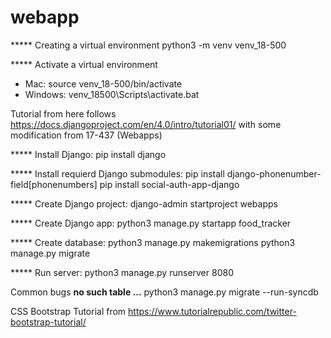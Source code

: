 # webapp

***** Creating a virtual environment
python3 -m venv venv_18-500

***** Activate a virtual environment
- Mac: source venv_18-500/bin/activate
- Windows: venv_18500\Scripts\activate.bat


Tutorial from here follows https://docs.djangoproject.com/en/4.0/intro/tutorial01/
with some modification from 17-437 (Webapps)

***** Install Django:
pip install django

***** Install requierd Django submodules:
pip install django-phonenumber-field[phonenumbers]
pip install social-auth-app-django

***** Create Django project:
django-admin startproject webapps

***** Create Django app:
python3 manage.py startapp food_tracker

***** Create database:
python3 manage.py makemigrations
python3 manage.py migrate

***** Run server:
python3 manage.py runserver 8080

Common bugs
**no such table ...**
python3 manage.py migrate --run-syncdb


CSS Bootstrap Tutorial from https://www.tutorialrepublic.com/twitter-bootstrap-tutorial/
